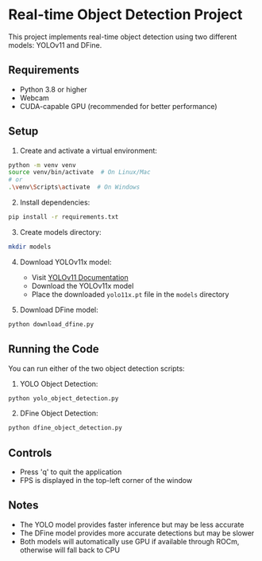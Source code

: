 # Real-time Object Detection Project

This project implements real-time object detection using two different models: YOLOv11 and DFine.

## Requirements

- Python 3.8 or higher
- Webcam
- CUDA-capable GPU (recommended for better performance)

## Setup

1. Create and activate a virtual environment:
```bash
python -m venv venv
source venv/bin/activate  # On Linux/Mac
# or
.\venv\Scripts\activate  # On Windows
```

2. Install dependencies:
```bash
pip install -r requirements.txt
```

3. Create models directory:
```bash
mkdir models
```

4. Download YOLOv11x model:
   - Visit [YOLOv11 Documentation](https://docs.ultralytics.com/tasks/detect/)
   - Download the YOLOv11x model
   - Place the downloaded `yolo11x.pt` file in the `models` directory

5. Download DFine model:
```bash
python download_dfine.py
```

## Running the Code

You can run either of the two object detection scripts:

1. YOLO Object Detection:
```bash
python yolo_object_detection.py
```

2. DFine Object Detection:
```bash
python dfine_object_detection.py
```

## Controls

- Press 'q' to quit the application
- FPS is displayed in the top-left corner of the window

## Notes

- The YOLO model provides faster inference but may be less accurate
- The DFine model provides more accurate detections but may be slower
- Both models will automatically use GPU if available through ROCm, otherwise will fall back to CPU 